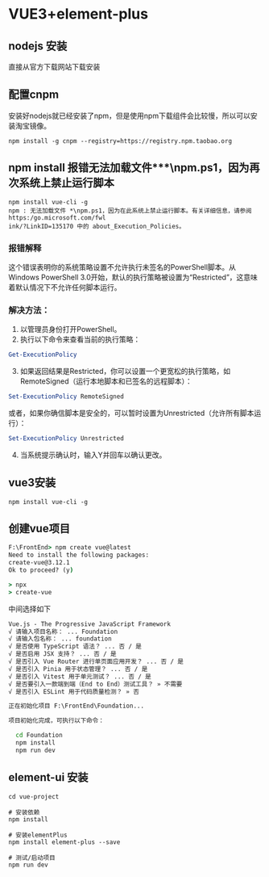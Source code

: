 # VUE3+element-plus
## nodejs 安装
直接从官方下载网站下载安装
## 配置cnpm
安装好nodejs就已经安装了npm，但是使用npm下载组件会比较慢，所以可以安装淘宝镜像。
```
npm install -g cnpm --registry=https://registry.npm.taobao.org
```
## npm install 报错无法加载文件***\npm.ps1，因为再次系统上禁止运行脚本
```
npm install vue-cli -g
npm : 无法加载文件 *\npm.ps1，因为在此系统上禁止运行脚本。有关详细信息，请参阅 https:/go.microsoft.com/fwl
ink/?LinkID=135170 中的 about_Execution_Policies。
```
### 报错解释
这个错误表明你的系统策略设置不允许执行未签名的PowerShell脚本。从Windows PowerShell 3.0开始，默认的执行策略被设置为“Restricted”，这意味着默认情况下不允许任何脚本运行。
### 解决方法：
1. 以管理员身份打开PowerShell。
2. 执行以下命令来查看当前的执行策略：
``` Powershell
Get-ExecutionPolicy
```
3. 如果返回结果是Restricted，你可以设置一个更宽松的执行策略，如RemoteSigned（运行本地脚本和已签名的远程脚本）：
``` Powershell
Set-ExecutionPolicy RemoteSigned
```
或者，如果你确信脚本是安全的，可以暂时设置为Unrestricted（允许所有脚本运行）：
``` Powershell
Set-ExecutionPolicy Unrestricted
```
4. 当系统提示确认时，输入Y并回车以确认更改。

## vue3安装
```
npm install vue-cli -g
```
## 创建vue项目

```cmd
F:\FrontEnd> npm create vue@latest
Need to install the following packages:
create-vue@3.12.1
Ok to proceed? (y)

> npx
> create-vue

```
中间选择如下
```cmd
Vue.js - The Progressive JavaScript Framework
√ 请输入项目名称： ... Foundation
√ 请输入包名称： ... foundation
√ 是否使用 TypeScript 语法？ ... 否 / 是
√ 是否启用 JSX 支持？ ... 否 / 是
√ 是否引入 Vue Router 进行单页面应用开发？ ... 否 / 是
√ 是否引入 Pinia 用于状态管理？ ... 否 / 是
√ 是否引入 Vitest 用于单元测试？ ... 否 / 是
√ 是否要引入一款端到端（End to End）测试工具？ » 不需要
√ 是否引入 ESLint 用于代码质量检测？ » 否

正在初始化项目 F:\FrontEnd\Foundation...

项目初始化完成，可执行以下命令：

  cd Foundation
  npm install
  npm run dev
```

## element-ui 安装
```
cd vue-project

# 安装依赖
npm install

# 安装elementPlus
npm install element-plus --save

# 测试/启动项目
npm run dev

```